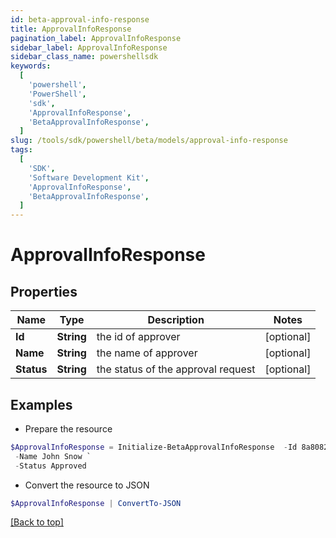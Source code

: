 ```yaml
---
id: beta-approval-info-response
title: ApprovalInfoResponse
pagination_label: ApprovalInfoResponse
sidebar_label: ApprovalInfoResponse
sidebar_class_name: powershellsdk
keywords:
  [
    'powershell',
    'PowerShell',
    'sdk',
    'ApprovalInfoResponse',
    'BetaApprovalInfoResponse',
  ]
slug: /tools/sdk/powershell/beta/models/approval-info-response
tags:
  [
    'SDK',
    'Software Development Kit',
    'ApprovalInfoResponse',
    'BetaApprovalInfoResponse',
  ]
---
```


# ApprovalInfoResponse

## Properties

| Name       | Type       | Description                        | Notes      |
| ---------- | ---------- | ---------------------------------- | ---------- |
| **Id**     | **String** | the id of approver                 | [optional] |
| **Name**   | **String** | the name of approver               | [optional] |
| **Status** | **String** | the status of the approval request | [optional] |

## Examples

- Prepare the resource

```powershell
$ApprovalInfoResponse = Initialize-BetaApprovalInfoResponse  -Id 8a80828f643d484f01643e14202e2000 `
 -Name John Snow `
 -Status Approved
```

- Convert the resource to JSON

```powershell
$ApprovalInfoResponse | ConvertTo-JSON
```

[[Back to top]](#)
